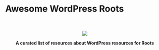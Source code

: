 # Awesome WordPress Roots

<div align="center">
  <br /><br />
  <a href="https://awesome.re"><img src="https://awesome.re/badge-flat.svg" /></a>
  <p>
    <strong>
      A curated list of resources about WordPress resources for Roots
    </strong>
  </p>
  <br />
</div>

